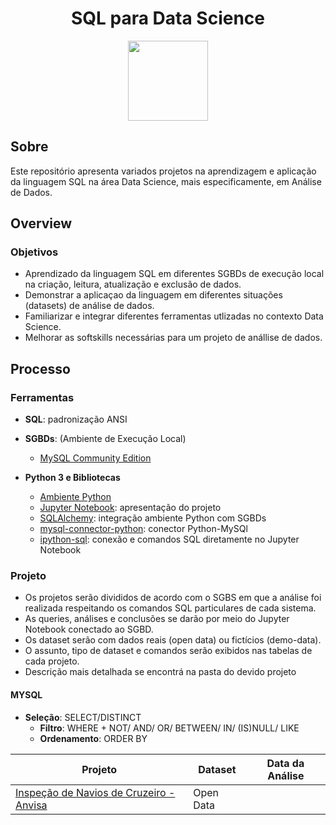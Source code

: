 # <div align="center">SQL para Data Science</div>

<div align="center">
<picture>
  <source media="(prefers-color-scheme: dark)" srcset="https://i.imgur.com/RjY9oBo.png">
  <img width="128px" alt="" src="https://i.imgur.com/V278dTp.png">
</picture>
</div>

## Sobre

Este repositório apresenta variados projetos na aprendizagem e aplicação da linguagem SQL na área Data Science, mais especificamente, em Análise de Dados.

## Overview

### Objetivos

- Aprendizado da linguagem SQL em diferentes SGBDs de execução local na criação, leitura, atualização e exclusão de dados.
- Demonstrar a aplicaçao da linguagem em diferentes situações (datasets) de análise de dados.
- Familiarizar e integrar diferentes ferramentas utlizadas no contexto Data Science.
- Melhorar as softskills necessárias para um projeto de anállise de dados.

## Processo

### Ferramentas

- **SQL**: padronização ANSI
- **SGBDs**: (Ambiente de Execução Local)
  - [MySQL Community Edition](https://www.mysql.com/products/community/)

- **Python 3 e Bibliotecas**
  - [Ambiente Python](https://www.python.org/)
  - [Jupyter Notebook](https://jupyter.org/): apresentação do projeto
  - [SQLAlchemy](https://www.sqlalchemy.org/): integração ambiente Python com SGBDs
  - [mysql-connector-python](https://pypi.org/project/mysql-connector-python/): conector Python-MySQl
  - [ipython-sql](https://pypi.org/project/ipython-sql/): conexão e comandos SQL diretamente no Jupyter Notebook

### Projeto

- Os projetos serão divididos de acordo com o SGBS em que a análise foi realizada respeitando os comandos SQL particulares de cada sistema.
- As queries, análises e conclusões se darão por meio do Jupyter Notebook conectado ao SGBD.
- Os dataset serão com dados reais (open data) ou fictícios (demo-data).
- O assunto, tipo de dataset e comandos serão exibidos nas tabelas de cada projeto.
-  Descrição mais detalhada se encontrá na pasta do devido projeto

####  MYSQL

- **Seleção**: SELECT/DISTINCT
  - **Filtro**: WHERE + NOT/ AND/ OR/ BETWEEN/ IN/ (IS)NULL/ LIKE
  - **Ordenamento**: ORDER BY

| Projeto | Dataset | Data da Análise |
| ---     | ---     | ---             |
| [Inspeção de Navios de Cruzeiro - Anvisa]()| Open Data |